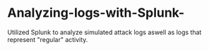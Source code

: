 # Analyzing-logs-with-Splunk-
Utilized Splunk to analyze simulated attack logs aswell as logs that represent "regular" activity.

